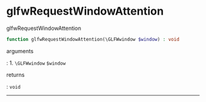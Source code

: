 # glfwRequestWindowAttention
glfwRequestWindowAttention

```php
function glfwRequestWindowAttention(\GLFWwindow $window) : void
```

arguments

:    1. `\GLFWwindow` `$window` 

returns

:    `void` 

---
     